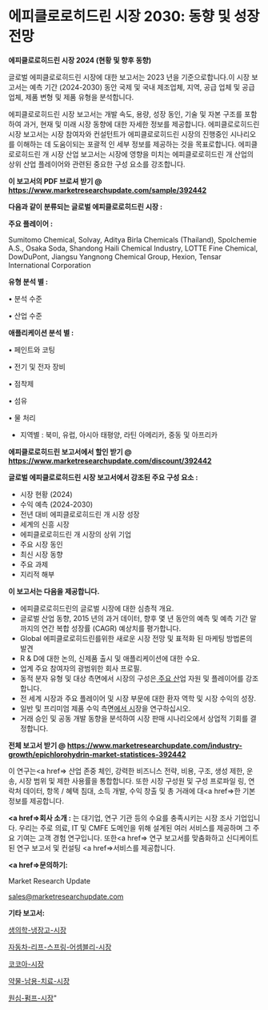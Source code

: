 # 에피클로로히드린 시장 2030: 동향 및 성장 전망

<strong>에피클로로히드린 시장 2024 (현황 및 향후 동향)</strong>

글로벌 에피클로로히드린 시장에 대한 보고서는 2023 년을 기준으로합니다.이 시장 보고서는 예측 기간 (2024-2030) 동안 국제 및 국내 제조업체, 지역, 공급 업체 및 공급 업체, 제품 변형 및 제품 유형을 분석합니다.

에피클로로히드린 시장 보고서는 개발 속도, 용량, 성장 동인, 기술 및 자본 구조를 포함하여 과거, 현재 및 미래 시장 동향에 대한 자세한 정보를 제공합니다. 에피클로로히드린 시장 보고서는 시장 참여자와 컨설턴트가 에피클로로히드린 시장의 진행중인 시나리오를 이해하는 데 도움이되는 포괄적 인 세부 정보를 제공하는 것을 목표로합니다. 에피클로로히드린 개 시장 산업 보고서는 시장에 영향을 미치는 에피클로로히드린 개 산업의 상위 산업 플레이어와 관련된 중요한 구성 요소를 강조합니다.



<strong>이 보고서의 PDF 브로셔 받기 @ <a href=https://www.marketresearchupdate.com/sample/392442>https://www.marketresearchupdate.com/sample/392442</a></strong>



<strong>다음과 같이 분류되는 글로벌 에피클로로히드린 시장 :</strong>



<strong>주요 플레이어 :</strong>

Sumitomo Chemical, Solvay, Aditya Birla Chemicals (Thailand), Spolchemie A.S., Osaka Soda, Shandong Haili Chemical Industry, LOTTE Fine Chemical, DowDuPont, Jiangsu Yangnong Chemical Group, Hexion, Tensar International Corporation



<strong>유형 분석 별 :</strong>

• 분석 수준

• 산업 수준



<strong>애플리케이션 분석 별 :</strong>

• 페인트와 코팅

• 전기 및 전자 장비

• 점착제

• 섬유

• 물 처리

<ul>
  <li>지역별 : 북미, 유럽, 아시아 태평양, 라틴 아메리카, 중동 및 아프리카</li>
</ul>


<strong>에피클로로히드린 보고서에서 할인 받기 @ <a href=https://www.marketresearchupdate.com/discount/392442>https://www.marketresearchupdate.com/discount/392442</a></strong>



<strong>글로벌 에피클로로히드린 시장 보고서에서 강조된 주요 구성 요소 :</strong>
<ul>
  <li>시장 현황 (2024)</li>
  <li>수익 예측 (2024-2030)</li>
  <li>전년 대비 에피클로로히드린 개 시장 성장</li>
  <li>세계의 신흥 시장</li>
  <li>에피클로로히드린 개 시장의 상위 기업</li>
  <li>주요 시장 동인</li>
  <li>최신 시장 동향</li>
  <li>주요 과제</li>
  <li>지리적 해부</li>
</ul>


<strong>이 보고서는 다음을 제공합니다.</strong>
<ul>
  <li>에피클로로히드린의 글로벌 시장에 대한 심층적 개요.</li>
  <li>글로벌 산업 동향, 2015 년의 과거 데이터, 향후 몇 년 동안의 예측 및 예측 기간 말까지의 연간 복합 성장률 (CAGR) 예상치를 평가합니다.</li>
  <li>Global 에피클로로히드린를위한 새로운 시장 전망 및 표적화 된 마케팅 방법론의 발견</li>
  <li>R &amp; D에 대한 논의, 신제품 출시 및 애플리케이션에 대한 수요.</li>
  <li>업계 주요 참여자의 광범위한 회사 프로필.</li>
  <li>동적 분자 유형 및 대상 측면에서 시장의 구성은<a href=> 주요 산</a>업 자원 및 플레이어를 강조합니다.</li>
  <li>전 세계 시장과 주요 플레이어 및 시장 부문에 대한 환자 역학 및 시장 수익의 성장.</li>
  <li>일반 및 프리미엄 제품 수익 측면<a href=>에서 시</a>장을 연구하십시오.</li>
  <li>거래 승인 및 공동 개발 동향을 분석하여 시장 판매 시나리오에서 상업적 기회를 결정합니다.</li>
</ul>



<strong>전체 보고서 받기 @ <a href=https://www.marketresearchupdate.com/industry-growth/epichlorohydrin-market-statistices-392442>https://www.marketresearchupdate.com/industry-growth/epichlorohydrin-market-statistices-392442</a></strong>

이 연구는<a href=> 산업 존중</a> 체인, 강력한 비즈니스 전략, 비용, 구조, 생성 제한, 운송, 시장 범위 및 제한 사용률을 통합합니다. 또한 시장 구성원 및 구성 프로파일 링, 연락처 데이터, 항목 / 혜택 침대, 소득 개발, 수익 창출 및 총 거래에 대<a href=>한 기본 </a>정보를 제공합니다.



<strong><a href=>회사 소</a>개 :</strong>
는 대기업, 연구 기관 등의 수요를 충족시키는 시장 조사 기업입니다. 우리는 주로 의료, IT 및 CMFE 도메인을 위해 설계된 여러 서비스를 제공하며 그 주요 기여는 고객 경험 연구입니다. 또한<a href=> 연구 보</a>고서를 맞춤화하고 신디케이트 된 연구 보고서 및 컨설팅 <a href=>서비스</a>를 제공합니다.



<strong><a href=>문의하기:</a></strong>

Market Research Update

sales@marketresearchupdate.com



<strong>기타 보고서:</strong>

<a href=https://www.linkedin.com/pulse/생의학-냉장고-시장-규모-및-성장-2023-consumer-connection-chronicles-24-/>생의학-냉장고-시장</a>

<a href=https://www.linkedin.com/pulse/자동차-리프-스프링-어셈블리-시장-경쟁-분석-및-성장-잠재력-2029-2rwff/>자동차-리프-스프링-어셈블리-시장</a>

<a href=https://www.linkedin.com/pulse/코코아-시장-진입-전략-및-위험-평가2029년-survey-savvy-insights-360-analysis-vl1qf/>코코아-시장</a>

<a href=https://www.linkedin.com/pulse/약물-남용-치료-시장-경쟁-분석-및-성장-잠재력-2030-market-matrix-musings-analysis-xg5ef/>약물-남용-치료-시장</a>

<a href=https://www.linkedin.com/pulse/원심-펌프-시장-규모-및-성장-2023-trend-tracking-tips-360-analysis-vrrkf/>원심-펌프-시장</a>"
